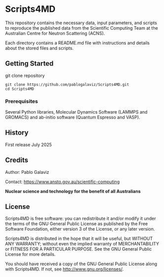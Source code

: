 # Scripts4MD

This repository contains the necessary data, input parameters, and scripts to reproduce the published data from the Scientific Computing Team at the Australian Centre for Neutron Scattering (ACNS).

Each directory contains a README.md file with instructions and details about the stored files and scripts. 

## Getting Started

git clone repository 
```shell
git clone https://github.com/pablogalaviz/Scripts4MD.git 
cd Scripts4MD
```

### Prerequisites

Several Python libraries, Molecular Dynamics Software (LAMMPS and GROMACS) and ab-initio software (Quantum Espresso and VASP).

## History

First release July 2025

## Credits

Author: Pablo Galaviz

Contact: https://www.ansto.gov.au/scientific-computing


**Nuclear science and technology for the benefit of all Australians**  

## License

Scripts4MD is free software: you can redistribute it and/or modify
it under the terms of the GNU General Public License as published by
the Free Software Foundation, either version 3 of the License, or
any later version.

Scripts4MD is distributed in the hope that it will be useful,
but WITHOUT ANY WARRANTY; without even the implied warranty of
MERCHANTABILITY or FITNESS FOR A PARTICULAR PURPOSE.  See the
GNU General Public License for more details.

You should have received a copy of the GNU General Public License
along with Scripts4MD.  If not, see <http://www.gnu.org/licenses/>.